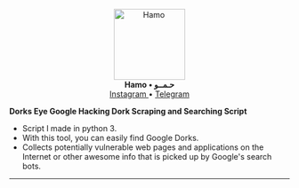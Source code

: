 <p align="center">
    <a href="https://github.com/H7AM0/GmailBox">
        <img src="https://telegra.ph/file/19f7cbbf3959941cda6b5.jpg" alt="Hamo" width="128">
    </a>
    <br>
    <b>Hamo • حـمــو</b>
    <br>
    <a href="https://www.instagram.com/4.4cq/">
        Instagram
    </a>
     • 
    <a href="https://t.me/hamo_back">
        Telegram
    </a>
</p>


**Dorks Eye Google Hacking Dork Scraping and Searching Script**

* Script I made in python 3.
* With this tool, you can easily find Google Dorks.
* Collects potentially vulnerable web pages and applications on the Internet or other awesome info that is picked up by Google's search bots. 

****
